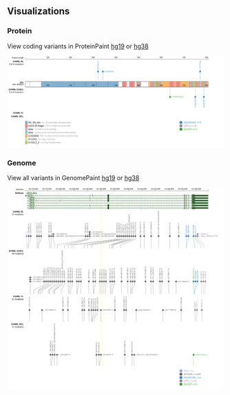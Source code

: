 ## Visualizations
### Protein
View coding variants in ProteinPaint [hg19](https://morinlab.github.io/LLMPP/GAMBL/ZFX_protein.html)  or [hg38](https://morinlab.github.io/LLMPP/GAMBL/ZFX_protein_hg38.html)

![](images/proteinpaint/ZFX_NM_003410.svg)

### Genome
View all variants in GenomePaint [hg19](https://morinlab.github.io/LLMPP/GAMBL/ZFX.html)  or [hg38](https://morinlab.github.io/LLMPP/GAMBL/ZFX_hg38.html)

![](images/proteinpaint/ZFX.svg)

